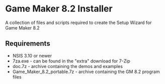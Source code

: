 # Game Maker 8.2 Installer

A collection of files and scripts required to create the Setup Wizard for Game Maker 8.2

## Requirements

- NSIS 3.10 or newer
- 7za.exe - can be found in the "extra" download for 7-Zip
- doc.7z - archive containing the demos and examples
- Game_Maker_8.2_portable.7z - archive containing the GM 8.2 program files